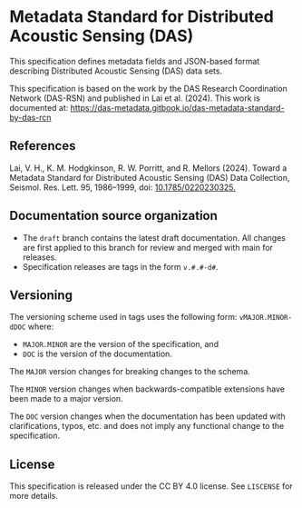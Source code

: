 # Metadata Standard for Distributed Acoustic Sensing (DAS)

This specification defines metadata fields and JSON-based format describing
Distributed Acoustic Sensing (DAS) data sets.

This specification is based on the work by the DAS Research Coordination Network (DAS-RSN)
and published in Lai et al. (2024).  This work is documented at:
https://das-metadata.gitbook.io/das-metadata-standard-by-das-rcn

## References

Lai, V. H., K. M. Hodgkinson, R. W. Porritt, and R. Mellors (2024).
Toward a Metadata Standard for Distributed Acoustic Sensing (DAS) Data Collection,
Seismol. Res. Lett. 95, 1986–1999, doi: [10.1785/0220230325.](https://doi.org/10.1785/0220230325)


## Documentation source organization

* The `draft` branch contains the latest draft documentation. All changes are first applied to
  this branch for review and merged with main for releases.
* Specification releases are tags in the form `v.#.#-d#`.

## Versioning

The versioning scheme used in tags uses the following form: `vMAJOR.MINOR-dDOC` where:
* `MAJOR.MINOR` are the version of the specification, and
* `DOC` is the version of the documentation.

The `MAJOR` version changes for breaking changes to the schema.

The `MINOR` version changes when backwards-compatible extensions have been made to a major
version.

The `DOC` version changes when the documentation has been updated with clarifications, typos,
etc. and does not imply any functional change to the specification.

## License

This specification is released under the CC BY 4.0 license.  See `LISCENSE` for more details.
